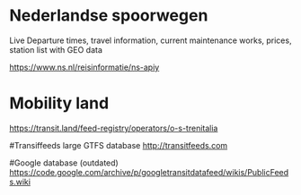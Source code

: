 # Nederlandse spoorwegen
Live Departure times, travel information, current maintenance works, prices, station list with GEO data

https://www.ns.nl/reisinformatie/ns-apiy

# Mobility land
https://transit.land/feed-registry/operators/o-s-trenitalia

#Transiffeeds large GTFS database
http://transitfeeds.com

#Google database (outdated)
https://code.google.com/archive/p/googletransitdatafeed/wikis/PublicFeeds.wiki

